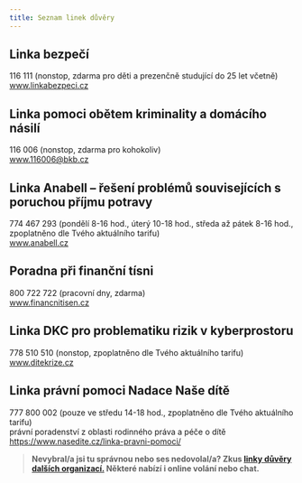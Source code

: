 ```yaml
---
title: Seznam linek důvěry
---
```

## Linka bezpečí

116 111 (nonstop, zdarma pro děti a prezenčně studující do 25 let včetně)\
www.linkabezpeci.cz

## Linka pomoci obětem kriminality a domácího násilí

116 006 (nonstop, zdarma pro kohokoliv)\
www.116006@bkb.cz

## Linka Anabell – řešení problémů souvisejících s poruchou příjmu potravy

774 467 293 (pondělí 8-16 hod., úterý 10-18 hod., středa až pátek 8-16 hod., zpoplatněno dle Tvého aktuálního tarifu)\
www.anabell.cz

## Poradna při finanční tísni

800 722 722 (pracovní dny, zdarma)\
www.financnitisen.cz

## Linka DKC pro problematiku rizik v kyberprostoru

778 510 510 (nonstop, zpoplatněno dle Tvého aktuálního tarifu)\
www.ditekrize.cz

## Linka právní pomoci Nadace Naše dítě

777 800 002 (pouze ve středu 14-18 hod., zpoplatněno dle Tvého aktuálního tarifu)\
právní poradenství z oblasti rodinného práva a péče o dítě
https://www.nasedite.cz/linka-pravni-pomoci/

  

> **Nevybral/a jsi tu správnou nebo ses nedovolal/a? Zkus [linky důvěry dalších organizací.](https://www.capld.cz/linky-duvery-cr2/?wpbdp_view=all_listings) Některé nabízí i online volání nebo chat.**